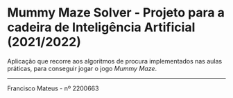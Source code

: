 # Mummy Maze Solver - Projeto para a cadeira de Inteligência Artificial (2021/2022)

Aplicação que recorre aos algoritmos de procura implementados nas aulas práticas, 
para conseguir jogar o jogo *Mummy Maze*.

_______________________________
Francisco Mateus - nº 2200663
